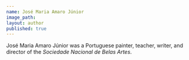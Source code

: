 ```yaml
---
name: José Maria Amaro Júnior
image_path:
layout: author
published: true
---
```

José Maria Amaro Júnior was a Portuguese painter, teacher, writer, and director of the <i>Sociedade Nacional de Belas Artes</i>.
